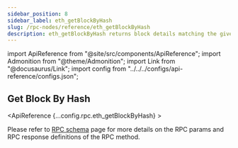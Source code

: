 ```yaml
---
sidebar_position: 8
sidebar_label: eth_getBlockByHash
slug: /rpc-nodes/reference/eth_getBlockByHash
description: eth_getBlockByHash returns block details matching the given block hash. Useful for retrieving information about a specific block on the blockchain.
---
```


<head>
    <title>eth_getBlockByHash RPC Method - Moralis Documentation</title>
</head>

import ApiReference from "@site/src/components/ApiReference";
import Admonition from "@theme/Admonition";
import Link from "@docusaurus/Link";
import config from "../../../configs/api-reference/configs.json";

## Get Block By Hash

<ApiReference {...config.rpc.eth_getBlockByHash} >
<Admonition type="info" title="Note">

<p>
Please refer to <a href="/rpc-nodes/reference/evm-rpc-schema">RPC schema</a> page for more details on the RPC params and RPC response definitions of the RPC method. 
</p>
</Admonition>
</ApiReference>

